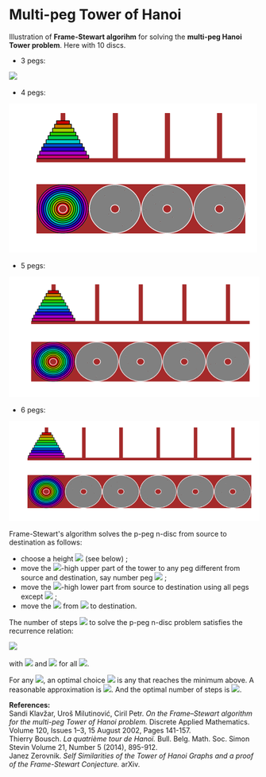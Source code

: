 # Multi-peg Tower of Hanoi

Illustration of **Frame-Stewart algorihm** for solving the **multi-peg Hanoi Tower problem**. Here with 10 discs.

- 3 pegs:

![](10_3.gif)

- 4 pegs:

![](10_4.gif)

- 5 pegs:

![](10_5.gif)

- 6 pegs:

![](10_6.gif)


Frame-Stewart's algorithm solves the p-peg n-disc from source to destination as follows:

- choose a height <img src="https://latex.codecogs.com/svg.latex?h\in{1,\dots,n-1}"/> (see below) ;
- move the <img src="https://latex.codecogs.com/svg.latex?(n-h)"/>-high upper part of the tower to any peg different from source and destination, say number peg <img src="https://latex.codecogs.com/svg.latex?i"/> ;
- move the <img src="https://latex.codecogs.com/svg.latex?h"/>-high lower part from source to destination using all pegs except <img src="https://latex.codecogs.com/svg.latex?i"/> ;
- move the <img src="https://latex.codecogs.com/svg.latex?(n-h)"/> from <img src="https://latex.codecogs.com/svg.latex?i"/> to destination.

The number of steps <img src="https://latex.codecogs.com/svg.latex?S(n,p)"/> to solve the p-peg n-disc problem satisfies the recurrence relation:

<img src="https://latex.codecogs.com/svg.latex?\forall&space;p\ge&space;3,&space;\forall&space;n,&space;S(n,p)=\min_h2S(n-h,p)+S(h,p-1),"/>

with <img src="https://latex.codecogs.com/svg.latex?S(1,2)=1"/> and <img src="https://latex.codecogs.com/svg.latex?S(n,2)=\infty"/> for all <img src="https://latex.codecogs.com/svg.latex?n\ge&space;2"/>.

For any <img src="https://latex.codecogs.com/svg.latex?(n,p)"/>, an optimal choice <img src="https://latex.codecogs.com/svg.latex?h(n,p)"/> is any that reaches the minimum above. 
A reasonable approximation is <img src="https://latex.codecogs.com/svg.latex?\hat&space;h(n,p)=n^{(p-4)/(p-3)}"/>. And the optimal number of steps is <img src="https://latex.codecogs.com/svg.latex?O\left(2^{n^{(p-4)/(p-3)}}\right)"/>.

**References:**<br>
Sandi Klavžar, Uroš Milutinović, Ciril Petr. *On the Frame–Stewart algorithm for the multi-peg Tower of Hanoi problem.* Discrete Applied Mathematics. Volume 120, Issues 1–3, 15 August 2002, Pages 141-157.<br>
Thierry Bousch. *La quatrième tour de Hanoï.* Bull. Belg. Math. Soc. Simon Stevin Volume 21, Number 5 (2014), 895-912.<br>
Janez Zerovnik. *Self Similarities of the Tower of Hanoi Graphs and a proof of the Frame-Stewart Conjecture.* arXiv.
